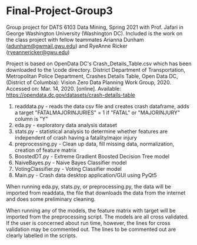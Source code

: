 # Final-Project-Group3
Group project for DATS 6103 Data Mining, Spring 2021 with Prof. Jafari in George Washington University (Washington DC).
Included is the work on the class project with fellow teammates Arianna Dunham (adunham@gwmail.gwu.edu) and RyeAnne Ricker (ryeannericker@gwu.edu)

Project is based on OpenData DC's Crash_Details_Table.csv which has been downloaded to the \code directory.
District Department of Transportation, Metropolitan Police Department, Crashes Details Table, Open Data DC, (District of Columbia): Vision Zero Data Planning Work Group, 2020. Accessed on: Mar. 14, 2020. [online]. 
Available: https://opendata.dc.gov/datasets/crash-details-table

1. readdata.py - reads the data csv file and creates crash dataframe, adds a target "FATALMAJORINJURIES" = 1 if "FATAL" or "MAJORINJURY" column is "Y"
2. eda.py - exploratory data analysis dataset 
3. stats.py - statistical analysis to determine whether features are independent of crash having a fatality/major injury
4. preprocessing.py - Clean up data, fill missing data, normalization, creation of feature matrix
5. BoostedDT.py - Extreme Gradient Boosted Decision Tree model
6. NaiveBayes.py - Naive Bayes Classifier model
7. VotingClassifier.py - Voting Classifier model
8. Main.py - Crash data desktop application/GUI using PyQt5

When running eda.py, stats.py, or preprocessing.py, the data will be imported from readdata, the file that downloads the data from the internet and does some preliminary cleaning. 

When running any of the models, the feature matrix with target will be imported from the preprocessing script. The models are all cross validated. If the user is concerned about run time, however, the lines for cross validation may be commented out. The lines to be commented out are clearly labelled in the scripts. 



